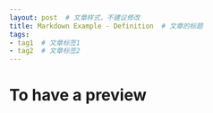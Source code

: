 ```yaml
---
layout: post  # 文章样式，不建议修改
title: Markdown Example - Definition  # 文章的标题
tags: 
- tag1  # 文章标签1
- tag2  # 文章标签2
---
```


# To have a preview
<!--stackedit_data:
eyJoaXN0b3J5IjpbLTY4NDYwODg4Ml19
-->